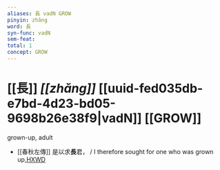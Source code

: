 ```yaml
---
aliases: 長 vadN GROW
pinyin: zhǎng
word: 長
syn-func: vadN
sem-feat: 
total: 1
concept: GROW 
---
```

# [[長]] *[[zhǎng]]*  [[uuid-fed035db-e7bd-4d23-bd05-9698b26e38f9|vadN]] [[GROW]]
grown-up, adult
 - [[春秋左傳]] 是以求**長**君， / I therefore sought for one who was grown up,[HXWD](https://hxwd.org/textview.html?location=KR1e0001_tls_012-103a.17)